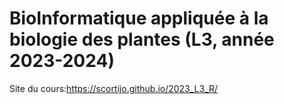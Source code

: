 # BioInformatique appliquée à la biologie des plantes (L3, année 2023-2024)

Site du cours:https://scortijo.github.io/2023_L3_R/

